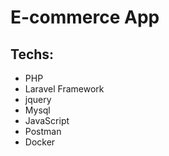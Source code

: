 # E-commerce App

## Techs:

- PHP
- Laravel Framework
- jquery
- Mysql
- JavaScript
- Postman
- Docker
